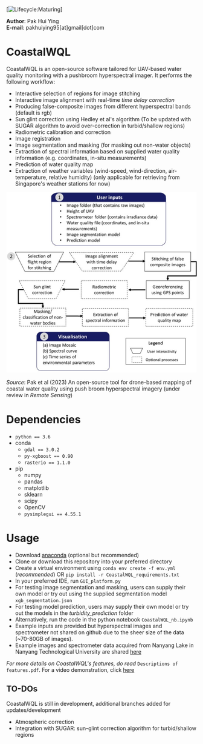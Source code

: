 [![Lifecycle:Maturing](https://img.shields.io/badge/Lifecycle-Maturing-007EC6)]

**Author**: Pak Hui Ying  
**E-mail**: pakhuiying95[at]gmail[dot]com

# CoastalWQL
CoastalWQL is an open-source software tailored for UAV-based water quality monitoring with a pushbroom hyperspectral imager. It performs the following workflow:

* Interactive selection of regions for image stitching
* Interactive image alignment with real-time *time delay correction*
* Producing false-composite images from different hyperspectral bands (default is rgb)
* Sun glint correction using Hedley et al's algorithm (To be updated with SUGAR algorithm to avoid over-correction in turbid/shallow regions)
* Radiometric calibration and correction
* Image registration
* Image segmentation and masking (for masking out non-water objects)
* Extraction of spectral information based on supplied water quality information (e.g. coordinates, in-situ measurements)
* Prediction of water quality map
* Extraction of weather variables (wind-speed, wind-direction, air-temperature, relative humidity) (only applicable for retrieving from Singapore's weather stations for now)

![alt text](images/workflow.jpg "Workflow")

*Source*: Pak et al (2023) An open-source tool for drone-based mapping of coastal water quality using push broom hyperspectral imagery (under review in *Remote Sensing*)

# Dependencies
* `python == 3.6`
* conda
    * `gdal == 3.0.2`
    * `py-xgboost == 0.90`
    * `rasterio == 1.1.0`
* pip
    * numpy
    * pandas
    * matplotlib
    * sklearn
    * scipy
    * OpenCV
    * `pysimplegui == 4.55.1`

# Usage

* Download [anaconda](https://www.anaconda.com/) (optional but recommended)
* Clone or download this repository into your preferred directory
* Create a virtual environment using `conda env create -f env.yml` (*recommended*) OR `pip install -r CoastalWQL_requirements.txt`
* In your preferred IDE, run `GUI_platform.py`
* For testing image segmentation and masking, users can supply their own model or try out using the supplied segmentation model `xgb_segmentation.json`
* For testing model prediction, users may supply their own model or try out the models in the *turbidity_prediction* folder
* Alternatively, run the code in the python notebook `CoastalWQL_nb.ipynb`
* Example inputs are provided but hyperspectral images and spectrometer not shared on github due to the sheer size of the data (~70-80GB of images).
* Example images and spectrometer data acquired from Nanyang Lake in Nanyang Technological University are shared [here](https://drive.google.com/drive/folders/1sQl46ogE3xtTtfrL_iqUmq_j5pbkNlaK?usp=sharing)

*For more details on CoastalWQL's features, do read* `Descriptions of features.pdf`. For a video demonstration, click [here](https://youtu.be/Jf2hCieibZ8)

## TO-DOs

CoastalWQL is still in development, additional branches added for updates/development

- Atmospheric correction
- Integration with SUGAR: sun-glint correction algorithm for turbid/shallow regions

